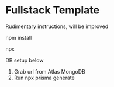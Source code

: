 # Fullstack Template

Rudimentary instructions, will be improved

npm install

npx

DB setup below

1. Grab url from Atlas MongoDB
2. Run
   npx prisma generate
